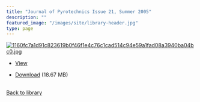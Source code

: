 ```yaml
---
title: "Journal of Pyrotechnics Issue 21, Summer 2005"
description: ""
featured_image: "/images/site/library-header.jpg"
type: page
---
```


<a href="https://drive.google.com/uc?export=view&id=1NmwWaaOx1sakrzNciBwFapb__6UgEmA_" target="_blank">![1160fc7a1d91c823619b0f46f1e4c76c1cad514c94e59a1fad08a3940ba04bc0.jpg](https://drive.google.com/uc?export=view&id=1C1F1pn8q_AzMmYQDHFIwQGvJSEc4FYWf)</a>
* <a href="https://drive.google.com/uc?export=view&id=1NmwWaaOx1sakrzNciBwFapb__6UgEmA_" target="_blank">View</a>

* [Download](https://drive.google.com/uc?export=download&id=1NmwWaaOx1sakrzNciBwFapb__6UgEmA_) (18.67 MB)

<br />[Back to library](/library/)
